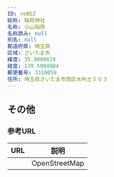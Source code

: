 ```yaml
---
ID: reBEZ
総称: 稲荷神社
名称: 小山稲荷
名称読み: null
別名: null
都道府県: 埼玉県
区域: さいたま市
緯度: 35.9000829
経度: 139.5904904
郵便番号: 3310059
住所: 埼玉県さいたま市西区水判土５０３
---
```


## その他

### 参考URL

| URL | 説明          |
| --- | ------------- |
|     | OpenStreetMap |
